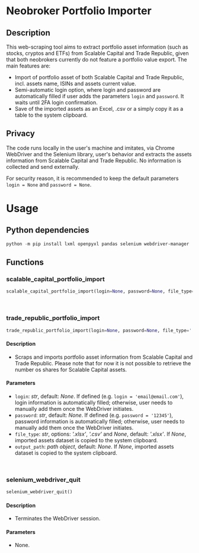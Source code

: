 # Neobroker Portfolio Importer

## Description

This web-scraping tool aims to extract portfolio asset information (such as stocks, cryptos and ETFs) from Scalable Capital and Trade Republic, given that both neobrokers currently do not feature a portfolio value export. The main features are:
- Import of portfolio asset of both Scalable Capital and Trade Republic, incl. assets name, ISINs and assets current value.
- Semi-automatic login option, where login and password are automatically filled if user adds the parameters `login` and `password`. It waits until 2FA login confirmation.
- Save of the imported assets as an Excel, .csv or a simply copy it as a table to the system clipboard.

## Privacy

The code runs locally in the user's machine and imitates, via Chrome WebDriver and the Selenium library, user's behavior and extracts the assets information from Scalable Capital and Trade Republic. No information is collected and send externally.

For security reason, it is recommended to keep the default parameters `login = None` and `password = None`.


# Usage

## Python dependencies

```.ps1
python -m pip install lxml openpyxl pandas selenium webdriver-manager
```

## Functions

### scalable_capital_portfolio_import
```.py
scalable_capital_portfolio_import(login=None, password=None, file_type='.xlsx', output_path=os.path.join(os.path.expanduser('~'), 'Downloads', 'Assets Scalable Capital.xlsx'))
```

<br>

### trade_republic_portfolio_import
```.py
trade_republic_portfolio_import(login=None, password=None, file_type='.xlsx', output_path=os.path.join(os.path.expanduser('~'), 'Downloads', 'Assets Trade Republic.xlsx'))
```

#### Description
- Scraps and imports portfolio asset information from Scalable Capital and Trade Republic. Please note that for now it is not possible to retrieve the number os shares for Scalable Capital assets.

#### Parameters
- `login`: *str*, default: *None*. If defined (e.g. `login = 'email@email.com'`), login information is automatically filled; otherwise, user needs to manually add them once the WebDriver initiates.
- `password`: *str*, default: *None*. If defined (e.g. `password = '12345'`), password information is automatically filled; otherwise, user needs to manually add them once the WebDriver initiates.
- `file_type`: *str*, options: *'.xlsx'*, *'.csv'* and *None*, default: *'.xlsx'*. If *None*, imported assets dataset is copied to the system clipboard.
- `output_path`: *path object*, default: *None*. If *None*, imported assets dataset is copied to the system clipboard.

<br>

### selenium_webdriver_quit
```.py
selenium_webdriver_quit()
```

#### Description
- Terminates the WebDriver session.

#### Parameters
- None.
